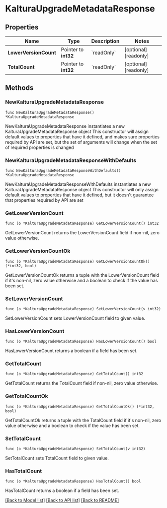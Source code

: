 # KalturaUpgradeMetadataResponse

## Properties

Name | Type | Description | Notes
------------ | ------------- | ------------- | -------------
**LowerVersionCount** | Pointer to **int32** | &#x60;readOnly&#x60; | [optional] [readonly] 
**TotalCount** | Pointer to **int32** | &#x60;readOnly&#x60; | [optional] [readonly] 

## Methods

### NewKalturaUpgradeMetadataResponse

`func NewKalturaUpgradeMetadataResponse() *KalturaUpgradeMetadataResponse`

NewKalturaUpgradeMetadataResponse instantiates a new KalturaUpgradeMetadataResponse object
This constructor will assign default values to properties that have it defined,
and makes sure properties required by API are set, but the set of arguments
will change when the set of required properties is changed

### NewKalturaUpgradeMetadataResponseWithDefaults

`func NewKalturaUpgradeMetadataResponseWithDefaults() *KalturaUpgradeMetadataResponse`

NewKalturaUpgradeMetadataResponseWithDefaults instantiates a new KalturaUpgradeMetadataResponse object
This constructor will only assign default values to properties that have it defined,
but it doesn't guarantee that properties required by API are set

### GetLowerVersionCount

`func (o *KalturaUpgradeMetadataResponse) GetLowerVersionCount() int32`

GetLowerVersionCount returns the LowerVersionCount field if non-nil, zero value otherwise.

### GetLowerVersionCountOk

`func (o *KalturaUpgradeMetadataResponse) GetLowerVersionCountOk() (*int32, bool)`

GetLowerVersionCountOk returns a tuple with the LowerVersionCount field if it's non-nil, zero value otherwise
and a boolean to check if the value has been set.

### SetLowerVersionCount

`func (o *KalturaUpgradeMetadataResponse) SetLowerVersionCount(v int32)`

SetLowerVersionCount sets LowerVersionCount field to given value.

### HasLowerVersionCount

`func (o *KalturaUpgradeMetadataResponse) HasLowerVersionCount() bool`

HasLowerVersionCount returns a boolean if a field has been set.

### GetTotalCount

`func (o *KalturaUpgradeMetadataResponse) GetTotalCount() int32`

GetTotalCount returns the TotalCount field if non-nil, zero value otherwise.

### GetTotalCountOk

`func (o *KalturaUpgradeMetadataResponse) GetTotalCountOk() (*int32, bool)`

GetTotalCountOk returns a tuple with the TotalCount field if it's non-nil, zero value otherwise
and a boolean to check if the value has been set.

### SetTotalCount

`func (o *KalturaUpgradeMetadataResponse) SetTotalCount(v int32)`

SetTotalCount sets TotalCount field to given value.

### HasTotalCount

`func (o *KalturaUpgradeMetadataResponse) HasTotalCount() bool`

HasTotalCount returns a boolean if a field has been set.


[[Back to Model list]](../README.md#documentation-for-models) [[Back to API list]](../README.md#documentation-for-api-endpoints) [[Back to README]](../README.md)


